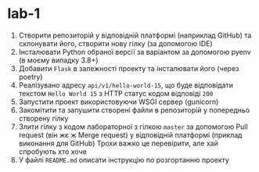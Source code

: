 # lab-1

1.	Створити репозиторій у відповідній платформі (наприклад GitHub) та склонувати його, створити нову гілку (за допомогою IDE)
2.	Інсталювати Python обраної версії за варіантом за допомогою pyenv (в моєму випадку 3.8+)
4.	Добавити `Flask` в залежності проекту та інсталювати його (через poetry)
5.	Реалізувано адресу `api/v1/hello-world-15`, що буде відповідати текстом `Hello World 15` з HTTP статус кодом відповіді `200`
6.	Запустити проект використовуючи WSGI сервер (gunicorn)
7.	Закомітити та запушити створені файли в репозиторій у попередньо створену гілку
8.	Злити гілку з кодом лабораторної з гілкою `master` за допомогою Pull request (він жє ж Merge request) у відповідній платформі (приклад виконання для GitHub)
Трохи важко це перевірити, але хай спробують хто хоче
9.	У файлі `README.md` описати інструкцію по розгортанню проекту
